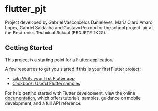 # flutter_pjt

Project developed by Gabriel Vasconcelos Danieleves, Maria Claro Amaro Lopes, Gabriel Saldanha and Gustavo Peixoto for the school project fair at the Electronics Technical School (PROJETE 2K25).

## Getting Started

This project is a starting point for a Flutter application.

A few resources to get you started if this is your first Flutter project:

- [Lab: Write your first Flutter app](https://docs.flutter.dev/get-started/codelab)
- [Cookbook: Useful Flutter samples](https://docs.flutter.dev/cookbook)

For help getting started with Flutter development, view the
[online documentation](https://docs.flutter.dev/), which offers tutorials,
samples, guidance on mobile development, and a full API reference.
